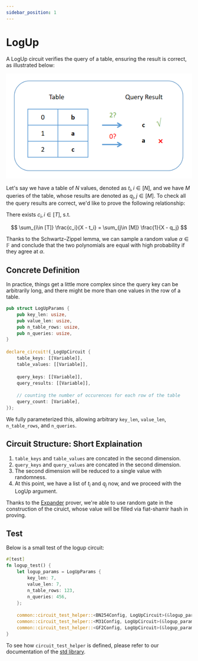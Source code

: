 ```yaml
---
sidebar_position: 1
---
```


# LogUp

A LogUp circuit verifies the query of a table, ensuring the result is correct, as illustrated below:

![lookup](../../static/img/lookup.png)

Let's say we have a table of $N$ values, denoted as $t_i, i\in [N]$, and we have $M$ queries of the table, whose results are denoted as $q_j, j\in [M]$. To check all the query results are correct, we'd like to prove the following relationship:

There exists $c_i, i\in [T]$, s.t.

$$
\sum_{i\in [T]} \frac{c_i}{X - t_i} = \sum_{j\in [M]} \frac{1}{X - q_j}
$$

Thanks to the Schwartz–Zippel lemma, we can sample a random value $\alpha\in\mathbb{F}$ and conclude that the two polynomials are equal with high probability if they agree at $\alpha$.

## Concrete Definition

In practice, things get a little more complex since the query key can be arbitrarily long, and there might be more than one values in the row of a table.

```rust
pub struct LogUpParams {
    pub key_len: usize,
    pub value_len: usize,
    pub n_table_rows: usize,
    pub n_queries: usize,
}

declare_circuit!(_LogUpCircuit {
    table_keys: [[Variable]],
    table_values: [[Variable]],

    query_keys: [[Variable]],
    query_results: [[Variable]],

    // counting the number of occurences for each row of the table
    query_count: [Variable],
});

```

We fully parameterized this, allowing arbitrary `key_len`, `value_len`, `n_table_rows`, and `n_queries`.

## Circuit Structure: Short Explaination

1. `table_keys` and `table_values` are concated in the second dimension.
2. `query_keys` and `query_values` are concated in the second dimension.
3. The second dimension will be reduced to a single value with randomness.
4. At this point, we have a list of $t_i$ and $q_j$ now, and we proceed with the LogUp argument.

Thanks to the [Expander](https://github.com/PolyhedraZK/Expander) prover, we're able to use random gate in the construction of the ciruict, whose value will be filled via fiat-shamir hash in proving.

## Test

Below is a small test of the logup circuit:

```rust
#[test]
fn logup_test() {
    let logup_params = LogUpParams {
        key_len: 7,
        value_len: 7,
        n_table_rows: 123,
        n_queries: 456,
    };

    common::circuit_test_helper::<BN254Config, LogUpCircuit>(&logup_params);
    common::circuit_test_helper::<M31Config, LogUpCircuit>(&logup_params);
    common::circuit_test_helper::<GF2Config, LogUpCircuit>(&logup_params);
}
```

To see how `circuit_test_helper` is defined, please refer to our documentation of the [std library](../rust/std.md).
